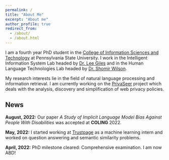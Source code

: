 ```yaml
---
permalink: /
title: "About Me"
excerpt: "About me"
author_profile: true
redirect_from: 
  - /about/
  - /about.html
---
```


I am a fourth year PhD student in the [College of Information Sciences and Technology](https://ist.psu.edu/) at Pennsylvania State University. I work in the Intelligent Information System Lab headed by [Dr. Lee Giles](http://clgiles.ist.psu.edu/) and in the Human Language Technologies Lab headed by [Dr. Shomir Wilson](https://shomir.net/).  

My research interests lie in the field of natural language processing and information retrieval. I am currently working on the [PrivaSeer](https://privaseer.ist.psu.edu/) project which deals with the analysis, discovery and simplification of web privacy policies.

## News  

<b>August, 2022:</b> Our paper *A Study of Implicit Language Model Bias Against People With Disabilities* was accepted at **COLING** 2022.

<b>May, 2022:</b> I started working at [Trustpage](https://trustpage.com/) as a machine learning intern and worked on question answering and semantic similarity problems.  

<b>April, 2022:</b> PhD milestone cleared: Comprehensive examination. I am now ABD!


